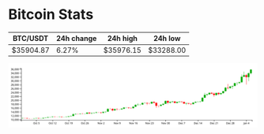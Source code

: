 # Bitcoin Stats

BTC/USDT|24h change|24h high|24h low|
|---|---|---|---|
|$35904.87|6.27%|$35976.15|$33288.00|

<img src="./chart.svg">
